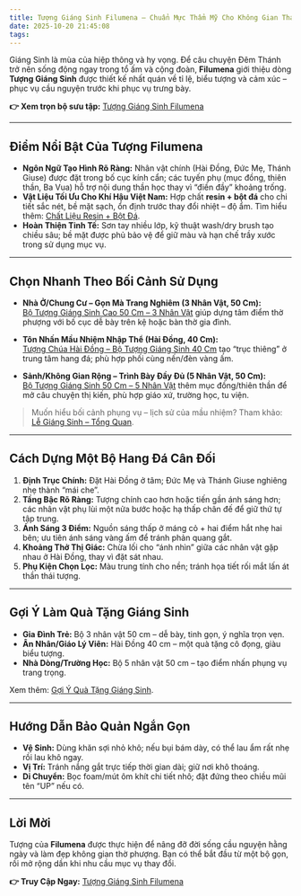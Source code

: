 ```yaml
---
title: Tượng Giáng Sinh Filumena – Chuẩn Mực Thẩm Mỹ Cho Không Gian Thánh
date: 2025-10-20 21:45:08
tags:
---
```


Giáng Sinh là mùa của hiệp thông và hy vọng. Để câu chuyện Đêm Thánh trở nên sống động ngay trong tổ ấm và cộng đoàn, **Filumena** giới thiệu dòng **Tượng Giáng Sinh** được thiết kế nhất quán về tỉ lệ, biểu tượng và cảm xúc – phục vụ cầu nguyện trước khi phục vụ trưng bày.

**👉 Xem trọn bộ sưu tập:** [Tượng Giáng Sinh Filumena](https://www.filumena.net/vi/tuong-giang-sinh/)

---

## Điểm Nổi Bật Của Tượng Filumena

- **Ngôn Ngữ Tạo Hình Rõ Ràng:** Nhân vật chính (Hài Đồng, Đức Mẹ, Thánh Giuse) được đặt trong bố cục kính cẩn; các tuyến phụ (mục đồng, thiên thần, Ba Vua) hỗ trợ nội dung thần học thay vì “điền đầy” khoảng trống.  
- **Vật Liệu Tối Ưu Cho Khí Hậu Việt Nam:** Hợp chất **resin + bột đá** cho chi tiết sắc nét, bề mặt sạch, ổn định trước thay đổi nhiệt – độ ẩm. Tìm hiểu thêm: [Chất Liệu Resin + Bột Đá](https://www.filumena.net/vi/tuong-giang-sinh/chat-lieu-resin-bot-da/).  
- **Hoàn Thiện Tinh Tế:** Sơn tay nhiều lớp, kỹ thuật wash/dry brush tạo chiều sâu; bề mặt được phủ bảo vệ để giữ màu và hạn chế trầy xước trong sử dụng mục vụ.

---

## Chọn Nhanh Theo Bối Cảnh Sử Dụng

- **Nhà Ở/Chung Cư – Gọn Mà Trang Nghiêm (3 Nhân Vật, 50 Cm):**  
  [Bộ Tượng Giáng Sinh Cao 50 Cm – 3 Nhân Vật](https://www.filumena.net/vi/san-pham/bo-tuong-giang-sinh-cao-50-cm-3-nhan-vat/) giúp dựng tâm điểm thờ phượng với bố cục dễ bày trên kệ hoặc bàn thờ gia đình.

- **Tôn Nhấn Mầu Nhiệm Nhập Thể (Hài Đồng, 40 Cm):**  
  [Tượng Chúa Hài Đồng – Bộ Tượng Giáng Sinh 40 Cm](https://www.filumena.net/vi/san-pham/tuong-chua-hai-dong-bo-tuong-giang-sinh-40-cm/) tạo “trục thiêng” ở trung tâm hang đá; phù hợp phối cùng nến/đèn vàng ấm.

- **Sảnh/Không Gian Rộng – Trình Bày Đầy Đủ (5 Nhân Vật, 50 Cm):**  
  [Bộ Tượng Giáng Sinh 50 Cm – 5 Nhân Vật](https://www.filumena.net/vi/san-pham/bo-tuong-giang-sinh-50-cm-5-nhan-vat/) thêm mục đồng/thiên thần để mở câu chuyện thị kiến, phù hợp giáo xứ, trường học, tu viện.

> Muốn hiểu bối cảnh phụng vụ – lịch sử của mầu nhiệm? Tham khảo: [Lễ Giáng Sinh – Tổng Quan](https://www.filumena.net/vi/le-giang-sinh-noel/).

---

## Cách Dựng Một Bộ Hang Đá Cân Đối

1. **Định Trục Chính:** Đặt Hài Đồng ở tâm; Đức Mẹ và Thánh Giuse nghiêng nhẹ thành “mái che”.  
2. **Tầng Bậc Rõ Ràng:** Tượng chính cao hơn hoặc tiến gần ánh sáng hơn; các nhân vật phụ lùi một nửa bước hoặc hạ thấp chân đế để giữ thứ tự tập trung.  
3. **Ánh Sáng 3 Điểm:** Nguồn sáng thấp ở máng cỏ + hai điểm hắt nhẹ hai bên; ưu tiên ánh sáng vàng ấm để tránh phản quang gắt.  
4. **Khoảng Thở Thị Giác:** Chừa lối cho “ánh nhìn” giữa các nhân vật gặp nhau ở Hài Đồng, thay vì đặt sát nhau.  
5. **Phụ Kiện Chọn Lọc:** Màu trung tính cho nền; tránh họa tiết rối mắt lấn át thần thái tượng.

---

## Gợi Ý Làm Quà Tặng Giáng Sinh

- **Gia Đình Trẻ:** Bộ 3 nhân vật 50 cm – dễ bày, tinh gọn, ý nghĩa trọn vẹn.  
- **Ân Nhân/Giáo Lý Viên:** Hài Đồng 40 cm – một quà tặng cô đọng, giàu biểu tượng.  
- **Nhà Dòng/Trường Học:** Bộ 5 nhân vật 50 cm – tạo điểm nhấn phụng vụ trang trọng.

Xem thêm: [Gợi Ý Quà Tặng Giáng Sinh](https://www.filumena.net/vi/tuong-giang-sinh/goi-y-qua-tang-giang-sinh/).

---

## Hướng Dẫn Bảo Quản Ngắn Gọn

- **Vệ Sinh:** Dùng khăn sợi nhỏ khô; nếu bụi bám dày, có thể lau ẩm rất nhẹ rồi lau khô ngay.  
- **Vị Trí:** Tránh nắng gắt trực tiếp thời gian dài; giữ nơi khô thoáng.  
- **Di Chuyển:** Bọc foam/mút ôm khít chi tiết nhô; đặt đứng theo chiều mũi tên “UP” nếu có.

---

## Lời Mời

Tượng của **Filumena** được thực hiện để nâng đỡ đời sống cầu nguyện hằng ngày và làm đẹp không gian thờ phượng. Bạn có thể bắt đầu từ một bộ gọn, rồi mở rộng dần khi nhu cầu mục vụ thay đổi.

**👉 Truy Cập Ngay:** [Tượng Giáng Sinh Filumena](https://www.filumena.net/vi/tuong-giang-sinh/)
